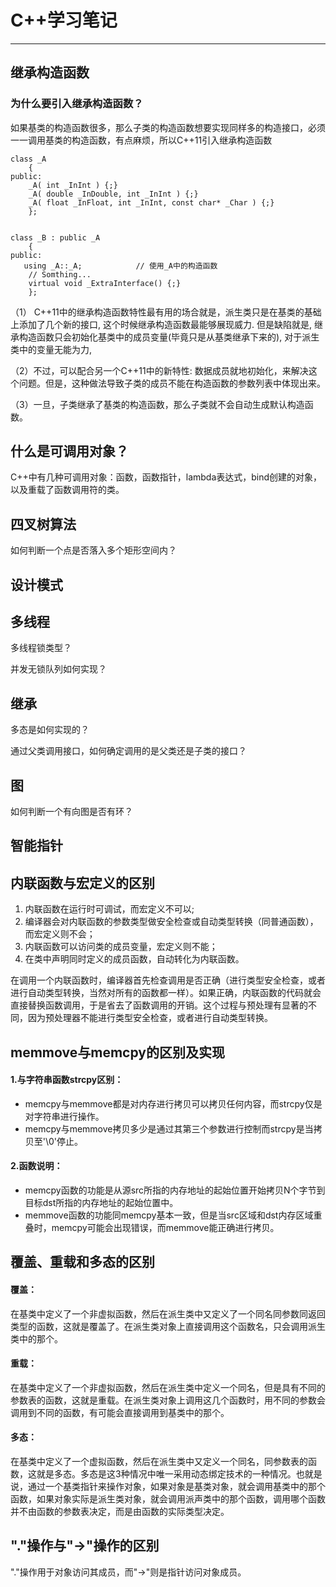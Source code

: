 # C++学习笔记

-----

## 继承构造函数

### 为什么要引入继承构造函数？

如果基类的构造函数很多，那么子类的构造函数想要实现同样多的构造接口，必须一一调用基类的构造函数，有点麻烦，所以C++11引入继承构造函数

```
class _A
    {
public:
    _A( int _InInt ) {;}
    _A( double _InDouble, int _InInt ) {;}
    _A( float _InFloat, int _InInt, const char* _Char ) {;}
    };
 
   
class _B : public _A
    {
public:
   using _A::_A;            // 使用_A中的构造函数
    // Somthing...
    virtual void _ExtraInterface() {;}
    };
```

（1） C++11中的继承构造函数特性最有用的场合就是，派生类只是在基类的基础上添加了几个新的接口, 这个时候继承构造函数最能够展现威力.
但是缺陷就是, 继承构造函数只会初始化基类中的成员变量(毕竟只是从基类继承下来的), 对于派生类中的变量无能为力,

（2）不过，可以配合另一个C++11中的新特性: 数据成员就地初始化，来解决这个问题。但是，这种做法导致子类的成员不能在构造函数的参数列表中体现出来。

（3）一旦，子类继承了基类的构造函数，那么子类就不会自动生成默认构造函数。

## 什么是可调用对象？

C++中有几种可调用对象：函数，函数指针，lambda表达式，bind创建的对象，以及重载了函数调用符的类。

## 四叉树算法

如何判断一个点是否落入多个矩形空间内？

## 设计模式

## 多线程

多线程锁类型？

并发无锁队列如何实现？

## 继承

多态是如何实现的？

通过父类调用接口，如何确定调用的是父类还是子类的接口？

## 图

如何判断一个有向图是否有环？

## 智能指针

## 内联函数与宏定义的区别

1. 内联函数在运行时可调试，而宏定义不可以;
2. 编译器会对内联函数的参数类型做安全检查或自动类型转换（同普通函数），而宏定义则不会； 
3. 内联函数可以访问类的成员变量，宏定义则不能； 
4. 在类中声明同时定义的成员函数，自动转化为内联函数。

在调用一个内联函数时，编译器首先检查调用是否正确（进行类型安全检查，或者进行自动类型转换，当然对所有的函数都一样）。如果正确，内联函数的代码就会直接替换函数调用，于是省去了函数调用的开销。这个过程与预处理有显著的不同，因为预处理器不能进行类型安全检查，或者进行自动类型转换。

## memmove与memcpy的区别及实现

#### 1.与字符串函数strcpy区别：

- memcpy与memmove都是对内存进行拷贝可以拷贝任何内容，而strcpy仅是对字符串进行操作。
- memcpy与memmove拷贝多少是通过其第三个参数进行控制而strcpy是当拷贝至'\0'停止。

#### 2.函数说明：         

- memcpy函数的功能是从源src所指的内存地址的起始位置开始拷贝N个字节到目标dst所指的内存地址的起始位置中。
- memmove函数的功能同memcpy基本一致，但是当src区域和dst内存区域重叠时，memcpy可能会出现错误，而memmove能正确进行拷贝。

## 覆盖、重载和多态的区别

#### 覆盖：

在基类中定义了一个非虚拟函数，然后在派生类中又定义了一个同名同参数同返回类型的函数，这就是覆盖了。在派生类对象上直接调用这个函数名，只会调用派生类中的那个。

#### 重载：

在基类中定义了一个非虚拟函数，然后在派生类中定义一个同名，但是具有不同的参数表的函数，这就是重载。在派生类对象上调用这几个函数时，用不同的参数会调用到不同的函数，有可能会直接调用到基类中的那个。

#### 多态：

在基类中定义了一个虚拟函数，然后在派生类中又定义一个同名，同参数表的函数，这就是多态。多态是这3种情况中唯一采用动态绑定技术的一种情况。也就是说，通过一个基类指针来操作对象，如果对象是基类对象，就会调用基类中的那个函数，如果对象实际是派生类对象，就会调用派声类中的那个函数，调用哪个函数并不由函数的参数表决定，而是由函数的实际类型决定。

## "."操作与"->"操作的区别

"."操作用于对象访问其成员，而"->"则是指针访问对象成员。
